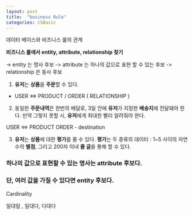 ```yaml
---
layout: post
title:  "business Rule"
categories: CSBasic
---
```

데이터 베이스와 비즈니스 룰의 관계

**비즈니스 룰에서 entity, attribute, relationship 찾기**

-> entity 는 명사 후보
-> attribute 는 하나의 값으로 표현 할 수 있는 후보
-> relationship 은 동사 후보

1. **유저**는 **상품**을 **주문**할 수 있다.
- USER <=> PRODUCT / ORDER ( RELATIONSHIP )
2. 동일한 **주문내역**은 한번의 배달로, 3일 안에 **유저**가 지정한 **배송지**에 전달돼야 한다. 만약 그렇지 못할 시, **유저**에게 최대한 빨리 알려줘야 한다.

USER <=> PRODUCT
    ORDER
    - destination

3. **유저**는 **상품**에 대한 **평가**를 줄 수 있다. **평가**는 두 종류의 데이터 : 1~5 사이의 자연수의 **별점**, 그리고 200자 이내 **줄 글**을 통해 할 수 있다.


### 하나의 값으로 표현할 수 있는 명사는 attribute 후보다.
### 단, 여러 값을 가질 수 있다면 entity 후보다.

Cardinality

일대일 , 일대다, 다대다